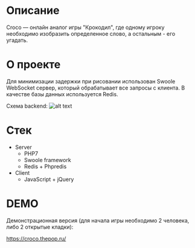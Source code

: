 # Описание

Croco — онлайн аналог игры "Крокодил", где одному игроку необходимо изобразить определенное слово, а остальным - его угадать.

# О проекте

Для минимизации задержки при рисовании использован Swoole WebSocket сервер, который обрабатывает все запросы с клиента. В качестве базы данных используется Redis.

Схема backend:
![alt text](https://i.imgur.com/hNtkxi2.png)


# Стек

* Server
  * PHP7
  * Swoole framework
  * Redis + Phpredis
* Client
  * JavaScript + jQuery
  
# DEMO

Демонстрационная версия (для начала игры необходимо 2 человека, либо 2 открытые кладки):

https://croco.thepop.ru/
